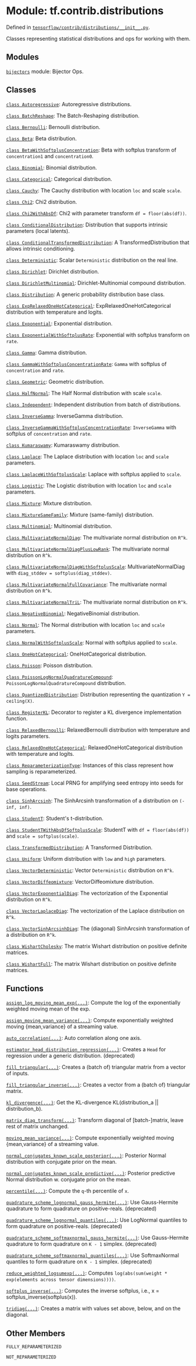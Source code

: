<div itemscope itemtype="http://developers.google.com/ReferenceObject">
<meta itemprop="name" content="tf.contrib.distributions" />
<meta itemprop="property" content="FULLY_REPARAMETERIZED"/>
<meta itemprop="property" content="NOT_REPARAMETERIZED"/>
</div>

# Module: tf.contrib.distributions



Defined in [`tensorflow/contrib/distributions/__init__.py`](https://www.tensorflow.org/code/tensorflow/contrib/distributions/__init__.py).

Classes representing statistical distributions and ops for working with them.

## Modules

[`bijectors`](../../tf/contrib/distributions/bijectors.md) module: Bijector Ops.

## Classes

[`class Autoregressive`](../../tf/contrib/distributions/Autoregressive.md): Autoregressive distributions.

[`class BatchReshape`](../../tf/contrib/distributions/BatchReshape.md): The Batch-Reshaping distribution.

[`class Bernoulli`](../../tf/distributions/Bernoulli.md): Bernoulli distribution.

[`class Beta`](../../tf/distributions/Beta.md): Beta distribution.

[`class BetaWithSoftplusConcentration`](../../tf/contrib/distributions/BetaWithSoftplusConcentration.md): Beta with softplus transform of `concentration1` and `concentration0`.

[`class Binomial`](../../tf/contrib/distributions/Binomial.md): Binomial distribution.

[`class Categorical`](../../tf/distributions/Categorical.md): Categorical distribution.

[`class Cauchy`](../../tf/contrib/distributions/Cauchy.md): The Cauchy distribution with location `loc` and scale `scale`.

[`class Chi2`](../../tf/contrib/distributions/Chi2.md): Chi2 distribution.

[`class Chi2WithAbsDf`](../../tf/contrib/distributions/Chi2WithAbsDf.md): Chi2 with parameter transform `df = floor(abs(df))`.

[`class ConditionalDistribution`](../../tf/contrib/distributions/ConditionalDistribution.md): Distribution that supports intrinsic parameters (local latents).

[`class ConditionalTransformedDistribution`](../../tf/contrib/distributions/ConditionalTransformedDistribution.md): A TransformedDistribution that allows intrinsic conditioning.

[`class Deterministic`](../../tf/contrib/distributions/Deterministic.md): Scalar `Deterministic` distribution on the real line.

[`class Dirichlet`](../../tf/distributions/Dirichlet.md): Dirichlet distribution.

[`class DirichletMultinomial`](../../tf/distributions/DirichletMultinomial.md): Dirichlet-Multinomial compound distribution.

[`class Distribution`](../../tf/distributions/Distribution.md): A generic probability distribution base class.

[`class ExpRelaxedOneHotCategorical`](../../tf/contrib/distributions/ExpRelaxedOneHotCategorical.md): ExpRelaxedOneHotCategorical distribution with temperature and logits.

[`class Exponential`](../../tf/distributions/Exponential.md): Exponential distribution.

[`class ExponentialWithSoftplusRate`](../../tf/contrib/distributions/ExponentialWithSoftplusRate.md): Exponential with softplus transform on `rate`.

[`class Gamma`](../../tf/distributions/Gamma.md): Gamma distribution.

[`class GammaWithSoftplusConcentrationRate`](../../tf/contrib/distributions/GammaWithSoftplusConcentrationRate.md): `Gamma` with softplus of `concentration` and `rate`.

[`class Geometric`](../../tf/contrib/distributions/Geometric.md): Geometric distribution.

[`class HalfNormal`](../../tf/contrib/distributions/HalfNormal.md): The Half Normal distribution with scale `scale`.

[`class Independent`](../../tf/contrib/distributions/Independent.md): Independent distribution from batch of distributions.

[`class InverseGamma`](../../tf/contrib/distributions/InverseGamma.md): InverseGamma distribution.

[`class InverseGammaWithSoftplusConcentrationRate`](../../tf/contrib/distributions/InverseGammaWithSoftplusConcentrationRate.md): `InverseGamma` with softplus of `concentration` and `rate`.

[`class Kumaraswamy`](../../tf/contrib/distributions/Kumaraswamy.md): Kumaraswamy distribution.

[`class Laplace`](../../tf/distributions/Laplace.md): The Laplace distribution with location `loc` and `scale` parameters.

[`class LaplaceWithSoftplusScale`](../../tf/contrib/distributions/LaplaceWithSoftplusScale.md): Laplace with softplus applied to `scale`.

[`class Logistic`](../../tf/contrib/distributions/Logistic.md): The Logistic distribution with location `loc` and `scale` parameters.

[`class Mixture`](../../tf/contrib/distributions/Mixture.md): Mixture distribution.

[`class MixtureSameFamily`](../../tf/contrib/distributions/MixtureSameFamily.md): Mixture (same-family) distribution.

[`class Multinomial`](../../tf/distributions/Multinomial.md): Multinomial distribution.

[`class MultivariateNormalDiag`](../../tf/contrib/distributions/MultivariateNormalDiag.md): The multivariate normal distribution on `R^k`.

[`class MultivariateNormalDiagPlusLowRank`](../../tf/contrib/distributions/MultivariateNormalDiagPlusLowRank.md): The multivariate normal distribution on `R^k`.

[`class MultivariateNormalDiagWithSoftplusScale`](../../tf/contrib/distributions/MultivariateNormalDiagWithSoftplusScale.md): MultivariateNormalDiag with `diag_stddev = softplus(diag_stddev)`.

[`class MultivariateNormalFullCovariance`](../../tf/contrib/distributions/MultivariateNormalFullCovariance.md): The multivariate normal distribution on `R^k`.

[`class MultivariateNormalTriL`](../../tf/contrib/distributions/MultivariateNormalTriL.md): The multivariate normal distribution on `R^k`.

[`class NegativeBinomial`](../../tf/contrib/distributions/NegativeBinomial.md): NegativeBinomial distribution.

[`class Normal`](../../tf/distributions/Normal.md): The Normal distribution with location `loc` and `scale` parameters.

[`class NormalWithSoftplusScale`](../../tf/contrib/distributions/NormalWithSoftplusScale.md): Normal with softplus applied to `scale`.

[`class OneHotCategorical`](../../tf/contrib/distributions/OneHotCategorical.md): OneHotCategorical distribution.

[`class Poisson`](../../tf/contrib/distributions/Poisson.md): Poisson distribution.

[`class PoissonLogNormalQuadratureCompound`](../../tf/contrib/distributions/PoissonLogNormalQuadratureCompound.md): `PoissonLogNormalQuadratureCompound` distribution.

[`class QuantizedDistribution`](../../tf/contrib/distributions/QuantizedDistribution.md): Distribution representing the quantization `Y = ceiling(X)`.

[`class RegisterKL`](../../tf/distributions/RegisterKL.md): Decorator to register a KL divergence implementation function.

[`class RelaxedBernoulli`](../../tf/contrib/distributions/RelaxedBernoulli.md): RelaxedBernoulli distribution with temperature and logits parameters.

[`class RelaxedOneHotCategorical`](../../tf/contrib/distributions/RelaxedOneHotCategorical.md): RelaxedOneHotCategorical distribution with temperature and logits.

[`class ReparameterizationType`](../../tf/distributions/ReparameterizationType.md): Instances of this class represent how sampling is reparameterized.

[`class SeedStream`](../../tf/contrib/distributions/SeedStream.md): Local PRNG for amplifying seed entropy into seeds for base operations.

[`class SinhArcsinh`](../../tf/contrib/distributions/SinhArcsinh.md): The SinhArcsinh transformation of a distribution on `(-inf, inf)`.

[`class StudentT`](../../tf/distributions/StudentT.md): Student's t-distribution.

[`class StudentTWithAbsDfSoftplusScale`](../../tf/contrib/distributions/StudentTWithAbsDfSoftplusScale.md): StudentT with `df = floor(abs(df))` and `scale = softplus(scale)`.

[`class TransformedDistribution`](../../tf/contrib/distributions/TransformedDistribution.md): A Transformed Distribution.

[`class Uniform`](../../tf/distributions/Uniform.md): Uniform distribution with `low` and `high` parameters.

[`class VectorDeterministic`](../../tf/contrib/distributions/VectorDeterministic.md): Vector `Deterministic` distribution on `R^k`.

[`class VectorDiffeomixture`](../../tf/contrib/distributions/VectorDiffeomixture.md): VectorDiffeomixture distribution.

[`class VectorExponentialDiag`](../../tf/contrib/distributions/VectorExponentialDiag.md): The vectorization of the Exponential distribution on `R^k`.

[`class VectorLaplaceDiag`](../../tf/contrib/distributions/VectorLaplaceDiag.md): The vectorization of the Laplace distribution on `R^k`.

[`class VectorSinhArcsinhDiag`](../../tf/contrib/distributions/VectorSinhArcsinhDiag.md): The (diagonal) SinhArcsinh transformation of a distribution on `R^k`.

[`class WishartCholesky`](../../tf/contrib/distributions/WishartCholesky.md): The matrix Wishart distribution on positive definite matrices.

[`class WishartFull`](../../tf/contrib/distributions/WishartFull.md): The matrix Wishart distribution on positive definite matrices.

## Functions

[`assign_log_moving_mean_exp(...)`](../../tf/contrib/distributions/assign_log_moving_mean_exp.md): Compute the log of the exponentially weighted moving mean of the exp.

[`assign_moving_mean_variance(...)`](../../tf/contrib/distributions/assign_moving_mean_variance.md): Compute exponentially weighted moving {mean,variance} of a streaming value.

[`auto_correlation(...)`](../../tf/contrib/distributions/auto_correlation.md): Auto correlation along one axis.

[`estimator_head_distribution_regression(...)`](../../tf/contrib/distributions/estimator_head_distribution_regression.md): Creates a `Head` for regression under a generic distribution. (deprecated)

[`fill_triangular(...)`](../../tf/contrib/distributions/fill_triangular.md): Creates a (batch of) triangular matrix from a vector of inputs.

[`fill_triangular_inverse(...)`](../../tf/contrib/distributions/fill_triangular_inverse.md): Creates a vector from a (batch of) triangular matrix.

[`kl_divergence(...)`](../../tf/distributions/kl_divergence.md): Get the KL-divergence KL(distribution_a || distribution_b).

[`matrix_diag_transform(...)`](../../tf/contrib/distributions/matrix_diag_transform.md): Transform diagonal of [batch-]matrix, leave rest of matrix unchanged.

[`moving_mean_variance(...)`](../../tf/contrib/distributions/moving_mean_variance.md): Compute exponentially weighted moving {mean,variance} of a streaming value.

[`normal_conjugates_known_scale_posterior(...)`](../../tf/contrib/distributions/normal_conjugates_known_scale_posterior.md): Posterior Normal distribution with conjugate prior on the mean.

[`normal_conjugates_known_scale_predictive(...)`](../../tf/contrib/distributions/normal_conjugates_known_scale_predictive.md): Posterior predictive Normal distribution w. conjugate prior on the mean.

[`percentile(...)`](../../tf/contrib/distributions/percentile.md): Compute the `q`-th percentile of `x`.

[`quadrature_scheme_lognormal_gauss_hermite(...)`](../../tf/contrib/distributions/quadrature_scheme_lognormal_gauss_hermite.md): Use Gauss-Hermite quadrature to form quadrature on positive-reals. (deprecated)

[`quadrature_scheme_lognormal_quantiles(...)`](../../tf/contrib/distributions/quadrature_scheme_lognormal_quantiles.md): Use LogNormal quantiles to form quadrature on positive-reals. (deprecated)

[`quadrature_scheme_softmaxnormal_gauss_hermite(...)`](../../tf/contrib/distributions/quadrature_scheme_softmaxnormal_gauss_hermite.md): Use Gauss-Hermite quadrature to form quadrature on `K - 1` simplex. (deprecated)

[`quadrature_scheme_softmaxnormal_quantiles(...)`](../../tf/contrib/distributions/quadrature_scheme_softmaxnormal_quantiles.md): Use SoftmaxNormal quantiles to form quadrature on `K - 1` simplex. (deprecated)

[`reduce_weighted_logsumexp(...)`](../../tf/contrib/distributions/reduce_weighted_logsumexp.md): Computes `log(abs(sum(weight * exp(elements across tensor dimensions))))`.

[`softplus_inverse(...)`](../../tf/contrib/distributions/softplus_inverse.md): Computes the inverse softplus, i.e., x = softplus_inverse(softplus(x)).

[`tridiag(...)`](../../tf/contrib/distributions/tridiag.md): Creates a matrix with values set above, below, and on the diagonal.

## Other Members

`FULLY_REPARAMETERIZED`

`NOT_REPARAMETERIZED`

